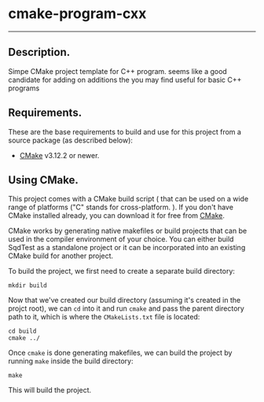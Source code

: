 # cmake-program-cxx
_____________________________________________________________________________________________________
Description.
-------------------------------------------------------------------------------------------
Simpe CMake project template for C++ program. seems like a good candidate for adding on additions the you may find useful 
for basic C++ programs

Requirements.
-------------------------------------------------------------------------------------------
These are the base requirements to build and use for this project from a source package (as described below):

* [CMake](https://cmake.org/) v3.12.2 or newer.



Using CMake.
-------------------------------------------------------------------------------------------
This project comes with a CMake build script ( that can be used on a wide range of platforms ("C" stands 
for cross-platform. ).  If you don't have CMake installed already, you can download it for free from 
[CMake](http://www.cmake.org/).

CMake works by generating native makefiles or build projects that can be used in the compiler environment 
of your choice. You can either build SqdTest as a standalone project or it can be incorporated into an 
existing CMake build for another project.

To build the project, we first need to create a separate build directory:

```
mkdir build
```

Now that we've created our build directory (assuming it's created in the projct root), we can `cd` into it and run
`cmake` and pass the parent directory path to it, which is where the `CMakeLists.txt` file is located:

```
cd build
cmake ../
```

Once `cmake` is done generating makefiles, we can build the project by running `make` inside the build directory:

```
make
```
This will build the project.
